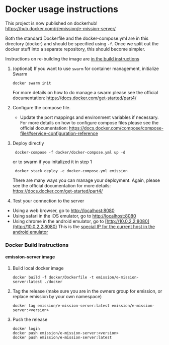 # Docker usage instructions
This project is now published on dockerhub!
https://hub.docker.com/r/emission/e-mission-server/

Both the standard Dockerfile and the docker-compose.yml are in this directory (docker) and should be specified using `-f`. Once we split out the docker stuff into a separate repository, this should become simpler.

Instructions on re-building the image are [in the build instructions](#Docker_Build_Instructions)

1. (optional) If you want to use `swarm` for container management, initialize Swarm
    ```
   docker swarm init 
   ``` 
   For more details on how to do manage a swarm please see the official documentation: https://docs.docker.com/get-started/part4/ 


2. Configure the compose file. 
    * Update the port mappings and environment variables if necessary. 
    For more details on how to configure compose files please see the official documentation: https://docs.docker.com/compose/compose-file/#service-configuration-reference 

3. Deploy directly

   ```
    docker-compose -f docker/docker-compose.yml up -d
   ```

    or to swarm if you initalized it in step 1

   ```
    docker stack deploy -c docker-compose.yml emission
   ```
   There are many ways you can manage your deployment. Again, please see the official documentation for more details: https://docs.docker.com/get-started/part4/

4. Test your connection to the server
  * Using a web browser, go to [http://localhost:8080](http://localhost:8080)
  * Using safari in the iOS emulator, go to [http://localhost:8080](http://localhost:8080)
  * Using chrome in the android emulator, go to [http://10.0.2.2:8080](http://10.0.2.2:8080) 
    This is the [special IP for the current host in the android emulator](https://developer.android.com/tools/devices/emulator.html#networkaddresses)

### Docker Build Instructions
#### emission-server image

1. Build local docker image

   ```
   docker build -f docker/Dockerfile -t emission/e-mission-server:latest ./docker
   ```

1. Tag the release (make sure you are in the owners group for emission, or
    replace emission by your own namespace)

   ```
   docker tag emission/e-mission-server:latest emission/e-mission-server:<version>
   ```
   
1. Push the release 

   ```
   docker login
   docker push emission/e-mission-server:<version>
   docker push emission/e-mission-server:latest
   ```
